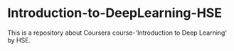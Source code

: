 # Introduction-to-DeepLearning-HSE


This is a repository about Coursera course-'Introduction to Deep Learning' by HSE. 
